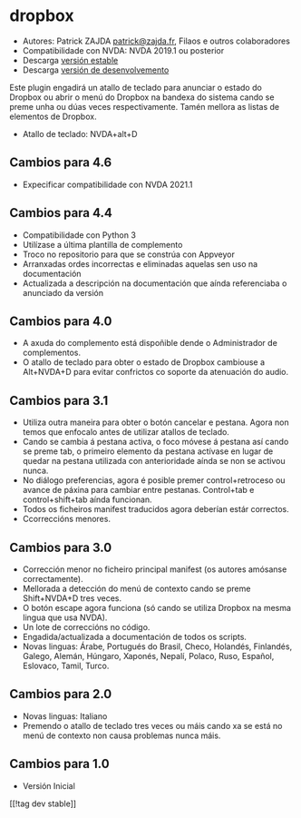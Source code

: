 # dropbox #

* Autores: Patrick ZAJDA <patrick@zajda.fr>, Filaos e outros colaboradores
* Compatibilidade con NVDA: NVDA 2019.1 ou posterior
* Descarga [versión estable][1]
* Descarga [versión de desenvolvemento][2]

Este plugin engadirá un atallo de teclado para anunciar o estado do Dropbox
ou abrir o menú do Dropbox na bandexa do sistema cando se preme unha ou dúas
veces respectivamente.  Tamén mellora as listas de elementos de Dropbox.

* Atallo de teclado: NVDA+alt+D


## Cambios para 4.6 ##

* Expecificar compatibilidade con NVDA 2021.1

## Cambios para 4.4 ##

* Compatibilidade con Python 3
* Utilízase a última plantilla de complemento
* Troco no repositorio para que se constrúa con Appveyor
* Arranxadas ordes incorrectas e eliminadas aquelas sen uso na documentación
* Actualizada a descripción na documentación que aínda referenciaba o
  anunciado da versión

## Cambios para 4.0 ##

* A axuda do complemento está dispoñible dende o Administrador de
  complementos.
* O atallo de teclado para obter o estado de Dropbox cambiouse a Alt+NVDA+D
  para evitar confrictos co soporte da atenuación do audio.

## Cambios para 3.1 ##

* Utiliza outra maneira para obter o botón cancelar e pestana. Agora non
  temos que enfocalo antes de utilizar atallos de teclado.
* Cando se cambia á pestana activa, o foco móvese á pestana así cando se
  preme tab, o primeiro elemento da pestana actívase en lugar de quedar na
  pestana utilizada con anterioridade aínda se non se activou nunca.
* No diálogo preferencias, agora é posible premer control+retroceso ou
  avance de páxina para cambiar entre pestanas. Control+tab e
  control+shift+tab aínda funcionan.
* Todos os ficheiros manifest traducidos agora deberían estár correctos.
* Ccorreccións menores.

## Cambios para 3.0 ##

* Corrección menor no ficheiro principal manifest (os autores amósanse
  correctamente).
* Mellorada a detección do menú de contexto cando se preme Shift+NVDA+D tres
  veces.
* O botón escape agora funciona (só cando se utiliza Dropbox na mesma lingua
  que usa NVDA).
* Un lote de correccións no código.
* Engadida/actualizada a documentación de todos os scripts.
* Novas linguas: Árabe, Portugués do Brasil, Checo, Holandés, Finlandés,
  Galego, Alemán, Húngaro, Xaponés, Nepalí, Polaco, Ruso, Español, Eslovaco,
  Tamil, Turco.

## Cambios para 2.0 ##

* Novas linguas: Italiano
* Premendo o atallo de teclado tres veces ou máis cando xa se está no menú
  de contexto non causa problemas nunca máis.

## Cambios para 1.0 ##

* Versión Inicial

[[!tag dev stable]]

[1]: https://addons.nvda-project.org/files/get.php?file=dx

[2]: https://addons.nvda-project.org/files/get.php?file=dx-dev
